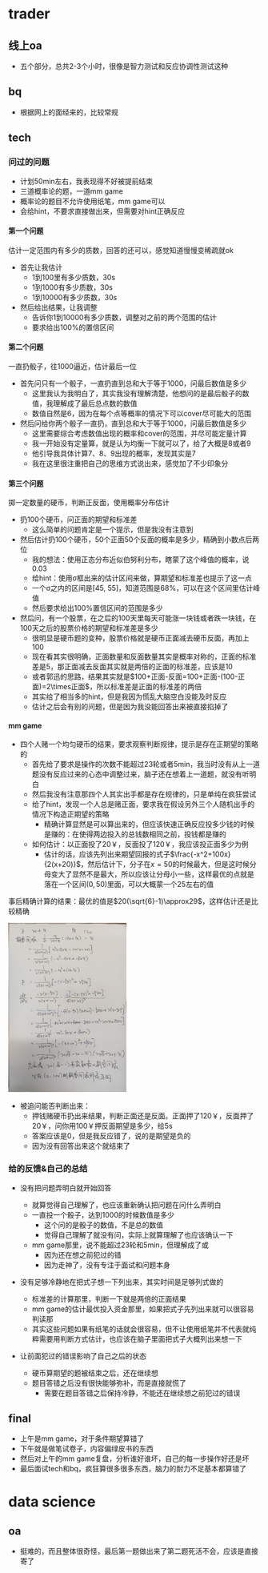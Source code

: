 # trader

## 线上oa

- 五个部分，总共2-3个小时，很像是智力测试和反应协调性测试这种

## bq

- 根据网上的面经来的，比较常规

## tech

### 问过的问题

- 计划50min左右，我表现得不好被提前结束
- 三道概率论的题，一道mm game
- 概率论的题目不允许使用纸笔，mm game可以
- 会给hint，不要求直接做出来，但需要对hint正确反应

#### 第一个问题

估计一定范围内有多少的质数，回答的还可以，感觉知道慢慢变稀疏就ok

- 首先让我估计
  - 1到100里有多少质数，30s
  - 1到1000有多少质数，30s
  - 1到10000有多少质数，30s
- 然后给出结果，让我调整
  - 告诉你1到10000有多少质数，调整对之前的两个范围的估计
  - 要求给出100%的置信区间

#### 第二个问题

一直扔骰子，往1000逼近，估计最后一位

- 首先问只有一个骰子，一直扔直到总和大于等于1000，问最后数值是多少
  - 这里我认为我明白了，其实我没有理解清楚，他想问的是最后骰子的数值，我理解成了最后总点数的数值
  - 数值自然是6，因为在每个点等概率的情况下可以cover尽可能大的范围
- 然后问给你两个骰子一直扔，直到总和大于等于1000，问最后数值是多少
  - 这里需要综合考虑数值出现的概率和cover的范围，并尽可能定量计算
  - 我一开始没有定量算，就是认为均衡一下就可以了，给了大概是8或者9
  - 他引导我具体计算7、8、9出现的概率，发现其实是7
  - 我在这里很注重把自己的思维方式说出来，感觉加了不少印象分

#### 第三个问题

掷一定数量的硬币，判断正反面，使用概率分布估计

- 扔100个硬币，问正面的期望和标准差
  - 这么简单的问题肯定是一个提示，但是我没有注意到
- 然后估计扔100个硬币，50个正面50个反面的概率是多少，精确到小数点后两位
  - 我的想法：使用正态分布近似伯努利分布，瞎蒙了这个峰值的概率，说0.03
  - 给hint：使用σ框出来的估计区间来做，算期望和标准差也提示了这一点
  - 一个σ之内的区间是[45, 55]，知道范围是68%，可以在这个区间里估计峰值
  - 然后要求给出100%置信区间的范围是多少
- 然后问，有一个股票，在之后的100天里每天可能涨一块钱或者跌一块钱，在100天之后的股票价格的期望和标准差是多少
  - 很明显是硬币题的变种，股票价格就是硬币正面减去硬币反面，再加上100
  - 现在看其实很明确，正面数量和反面数量其实是概率对称的，正面的标准差是5，那正面减去反面其实就是两倍的正面的标准差，应该是10
  - 或者郭迅的思路，结果其实就是$100+正面-反面=100+正面-(100-正面)=2\times正面$，所以标准差是正面的标准差的两倍
  - 其实给了相当多的hint，但是我因为慌乱大脑空白没能及时反应
  - 估计之后会有别的问题，但是因为我没能回答出来被直接掐掉了

#### mm game

- 四个人赌一个均匀硬币的结果，要求观察判断规律，提示是存在正期望的策略的
  - 首先给了要求是操作的次数不能超过23轮或者5min，我当时没有从上一道题没有反应过来的心态中调整过来，脑子还在想着上一道题，就没有听明白
  - 然后我没有注意那四个人其实出手都是存在规律的，只是单纯在疯狂尝试
  - 给了hint，发现一个人总是赌正面，要求我在假设另外三个人随机出手的情况下构造正期望的策略
    - 精确计算显然是可以算出来的，但应该快速正确反应投多少钱的时候是赚的：在使得两边投入的总钱数相同之前，投钱都是赚的
  - 如何估计：以正面投了20￥，反面投了120￥，我应该投正面多少为例
    - 估计的话，应该先列出来期望回报的式子$\frac{-x^2+100x}{2(x+20)}$，然后估计下，分子在$x=50$的时候最大，但是这时候分母变大了显然不是最大，所以应该让分母小一些，这样最优的点就是落在一个区间$(0, 50)$里面，可以大概蒙一个25左右的值

事后精确计算的结果：最优的值是$20(\sqrt{6}-1)\approx29$，这样估计还是比较精确

<img src="./assets/16d8a175f162fc3150004f764ebbc7a.jpg" alt="16d8a175f162fc3150004f764ebbc7a" style="zoom: 33%;" />

- 被追问能否判断出来：
  - 押钱赌硬币扔出来结果，判断正面还是反面。正面押了120￥，反面押了20￥，问你用100￥押反面期望是多少，给5s
  - 答案应该是0，但是我反应错了，说的是期望是负的
  - 因为没有回答出来这个就结束了

### 给的反馈&自己的总结

- 没有把问题弄明白就开始回答
  - 就算觉得自己理解了，也应该重新确认把问题在问什么弄明白
  - 一直投一个骰子，达到1000的时候数值是多少
    - 这个问的是骰子的数值，不是总的数值
    - 觉得自己理解了就没有问，实际上就算理解了也应该确认一下
  - mm game那里，说不能超过23轮和5min，但理解成了或
    - 因为还在想之前犯过的错
    - 因为走神了，没有专注于面试和问题本身

- 没有足够冷静地在把式子想一下列出来，其实时间是足够列式做的
  - 标准差的计算那里，判断一下就是两倍的正面结果
  - mm game的估计最优投入资金那里，如果把式子先列出来就可以很容易判读那
  - 其实这些问题如果有纸笔的话就会很容易，但不让使用纸笔并不代表就纯粹需要用判断方式估计，也应该在脑子里面把式子大概列出来想一下

- 让前面犯过的错误影响了自己之后的状态
  - 硬币算期望的题被结束之后，还在继续想
  - 题目答错之后没有很快能够弥补，而是直接就慌了
    - 需要在题目答错之后保持冷静，不能还在继续想之前犯过的错误

## final

- 上午是mm game，对于条件期望算错了
- 下午就是做笔试卷子，内容偏绿皮书的东西
- 然后对上午的mm game复盘，分析谁好谁坏，自己的每一步操作好还是坏
- 最后面试tech和bq，疯狂算很多很多东西，脑力的耐力不足基本都算错了

# data science

## oa

- 挺难的，而且整体很奇怪，最后第一题做出来了第二题死活不会，应该是直接寄了